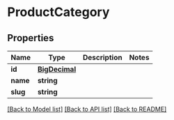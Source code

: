 # ProductCategory

## Properties
Name | Type | Description | Notes
------------ | ------------- | ------------- | -------------
**id** | [**BigDecimal**](BigDecimal.md) |  | 
**name** | **string** |  | 
**slug** | **string** |  | 

[[Back to Model list]](../../README.md#documentation-for-models) [[Back to API list]](../../README.md#documentation-for-api-endpoints) [[Back to README]](../../README.md)

